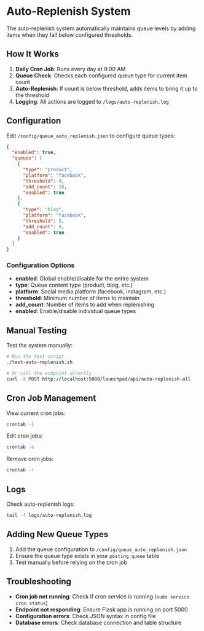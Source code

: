 # Auto-Replenish System

The auto-replenish system automatically maintains queue levels by adding items when they fall below configured thresholds.

## How It Works

1. **Daily Cron Job**: Runs every day at 9:00 AM
2. **Queue Check**: Checks each configured queue type for current item count
3. **Auto-Replenish**: If count is below threshold, adds items to bring it up to the threshold
4. **Logging**: All actions are logged to `/logs/auto-replenish.log`

## Configuration

Edit `/config/queue_auto_replenish.json` to configure queue types:

```json
{
  "enabled": true,
  "queues": [
    {
      "type": "product",
      "platform": "facebook",
      "threshold": 9,
      "add_count": 10,
      "enabled": true
    },
    {
      "type": "blog",
      "platform": "facebook", 
      "threshold": 5,
      "add_count": 8,
      "enabled": true
    }
  ]
}
```

### Configuration Options

- **enabled**: Global enable/disable for the entire system
- **type**: Queue content type (product, blog, etc.)
- **platform**: Social media platform (facebook, instagram, etc.)
- **threshold**: Minimum number of items to maintain
- **add_count**: Number of items to add when replenishing
- **enabled**: Enable/disable individual queue types

## Manual Testing

Test the system manually:

```bash
# Run the test script
./test-auto-replenish.sh

# Or call the endpoint directly
curl -X POST http://localhost:5000/launchpad/api/auto-replenish-all
```

## Cron Job Management

View current cron jobs:
```bash
crontab -l
```

Edit cron jobs:
```bash
crontab -e
```

Remove cron jobs:
```bash
crontab -r
```

## Logs

Check auto-replenish logs:
```bash
tail -f logs/auto-replenish.log
```

## Adding New Queue Types

1. Add the queue configuration to `/config/queue_auto_replenish.json`
2. Ensure the queue type exists in your `posting_queue` table
3. Test manually before relying on the cron job

## Troubleshooting

- **Cron job not running**: Check if cron service is running (`sudo service cron status`)
- **Endpoint not responding**: Ensure Flask app is running on port 5000
- **Configuration errors**: Check JSON syntax in config file
- **Database errors**: Check database connection and table structure
